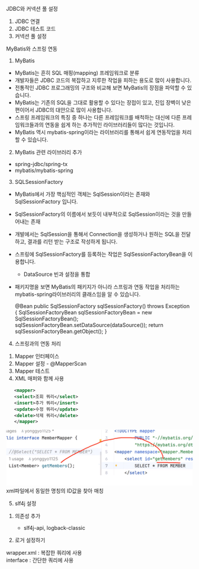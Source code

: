 JDBC와 커넥션 풀 설정

1. JDBC 연결
2. JDBC 테스트 코드
3. 커넥션 풀 설정

MyBatis와 스프링 연동

1. MyBatis
- MyBatis는 흔히 SQL 매핑(mapping) 프레임워크로 분류
- 개발자들은 JDBC 코드의 복잡하고 지루한 작업을 피하는 용도로 많이 사용합니다.
- 전통적인 JDBC 프로그래밍의 구조와 비교해 보면 MyBatis의 장점을 파악할 수 있습니다.
- MyBatis는 기존의 SQL을 그대로 활용할 수 있다는 장접이 있고, 진입 장벽이 낮은 편이어서 JDBC의 대안으로 많이 사용합니다.
- 스프링 프레임워크의 특징 중 하나는 다른 프레임워크를 배척하는 대신에 다른 프레임워크들과의 연동을 쉽게 하는 추가적인 라이브러리들이 많다는 것입니다.
- MyBatis 역시 mybatis-spring이라는 라이브러리를 통해서 쉽게 연동작업을 처리할 수 있습니다.

2. MyBatis 관련 라이브러리 추가
- spring-jdbc/spring-tx
- mybatis/mybatis-spring

3. SQLSessionFactory
- MyBatis에서 가장 핵심적인 객체는 SqlSession이라는 존재와 SqlSessionFactory 입니다.
- SqlSessionFactory의 이름에서 보듯이 내부적으로 SqlSession이라는 것을 만들어내는 존재
- 개발에서는 SqlSession을 통해서 Connection을 생성하거나 원하는 SQL을 전달하고, 결과를 리턴 받는 구조로 작성하게 됩니다.
- 스프링에 SqlSessionFactory를 등록하는 작업은 SqlSessionFactoryBean을 이용합니다.
    - DataSource 빈과 설정을 통합

- 패키지명을 보면 MyBatis의 패키지가 아니라 스프링과 연동 작업을 처리하는 mybatis-spring라이브러리의 클래스임을 알 수 있습니다.


    @Bean
    public SqlSessionFactory sqlSessionFactory() throws Exception {
        SqlSessionFactoryBean sqlSessionFactoryBean = new SqlSessionFactoryBean();
        sqlSessionFactoryBean.setDataSource(dataSource());
        return sqlSessionFactoryBean.getObject();
    }

4. 스프링과의 연동 처리
1) Mapper 인터페이스
2) Mapper 설정 - @MapperScan
3) Mapper 테스트
4) XML 매퍼와 함께 사용
```xml
   <mapper>
   <select>조회 쿼리</select>
   <insert>추가 쿼리</insert>
   <update>수정 쿼리</update>
   <delete>삭제 쿼리</delete>
   </mapper>
```

<img src="../img/xml_idMapping.png" /><br>
xml파일에서 동일한 명칭의 ID값을 찾아 매칭
 

5. slf4j 설정
1) 의존성 추가
    - slf4j-api, logback-classic

2) 로거 설정하기

wrapper.xml : 복잡한 쿼리에 사용<br>
interface : 간단한 쿼리에 사용
